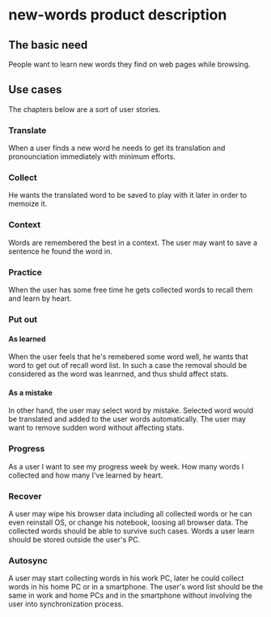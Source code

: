 # new-words product description

## The basic need

People want to learn new words they find on web pages while browsing.

## Use cases

The chapters below are a sort of user stories.

### Translate

When a user finds a new word he needs to get its translation and pronounciation immediately with minimum efforts.

### Collect

He wants the translated word to be saved to play with it later in order to memoize it.

### Context

Words are remembered the best in a context. The user may want to save a sentence he found the word in.

### Practice

When the user has some free time he gets collected words to recall them and learn by heart.

### Put out

#### As learned

When the user feels that he's remebered some word well, he wants that word to get out of recall word list. In such a case the removal should be considered as the word was leanrned, and thus shuld affect stats.

#### As a mistake

In other hand, the user may select word by mistake. Selected word would be translated and added to the user words automatically. The user may want to remove sudden word without affecting stats.

### Progress

As a user I want to see my progress week by week. How many words I collected and how many I've learned by heart.

### Recover

A user may wipe his browser data including all collected words or he can even reinstall OS, or change his notebook, loosing all browser data. The collected words should be able to survive such cases. Words a user learn should be stored outside the user's PC.

### Autosync

A user may start collecting words in his work PC, later he could collect words in his home PC or in a smartphone. The user's word list should be the same in work and home PCs and in the smartphone without involving the user into synchronization process.
